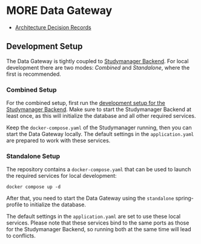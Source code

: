 # MORE Data Gateway

* [Architecture Decision Records](docs/adr)

## Development Setup

The Data Gateway is tightly coupled to [Studymanager Backend][SM-Backend]. For local development
there are two modes: _Combined_ and _Standalone_, where the first is recommended.

### Combined Setup

For the combined setup, first run the [development setup for the Studymanager Backend][SM-Backend-Setup].
Make sure to start the Studymanager Backend at least once, as this will initialize the database and all other required
services.

Keep the `docker-compose.yaml` of the Studymanager running, then you can start the Data Gateway locally. The default
settings in the `application.yaml` are prepared to work with these services.

### Standalone Setup

The repository contains a `docker-compose.yaml` that can be used to launch the required services
for local development:

```shell
docker compose up -d
```

After that, you need to start the Data Gateway using the `standalone` spring-profile to initialize the database.

The default settings in the `application.yaml` are set to use these local services. Please note that these services bind
to the same ports as those for the Studymanager Backend, so running both at the same time will lead to conflicts.


[SM-Backend]: https://github.com/MORE-Platform/more-studymanager-backend

[SM-Backend-Setup]: https://github.com/MORE-Platform/more-studymanager-backend#development-setup
